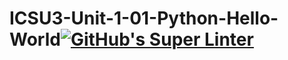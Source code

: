 # ICSU3-Unit-1-01-Python-Hello-World[![GitHub's Super Linter](https://github.com/matthew-meech/ICSU3-Unit-1-01-Python-Hello-World/workflows/GitHub's%20Super%20Linter/badge.svg)](https://github.com/matthew-meech/ICSU3-Unit-1-01-Python-Hello-World/actions)
